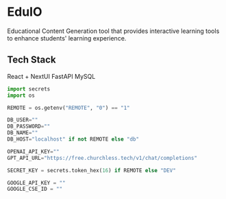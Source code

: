 # EduIO

Educational Content Generation tool that provides interactive learning tools to enhance students' learning experience.

## Tech Stack
React + NextUI
FastAPI
MySQL

```python
import secrets
import os

REMOTE = os.getenv("REMOTE", "0") == "1"

DB_USER=""
DB_PASSWORD=""
DB_NAME=""
DB_HOST="localhost" if not REMOTE else "db"

OPENAI_API_KEY=""
GPT_API_URL="https://free.churchless.tech/v1/chat/completions"

SECRET_KEY = secrets.token_hex(16) if REMOTE else "DEV" 

GOOGLE_API_KEY = ""
GOOGLE_CSE_ID = ""
```
